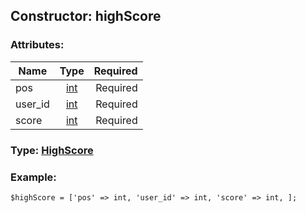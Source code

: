 ## Constructor: highScore  

### Attributes:

| Name     |    Type       | Required |
|----------|:-------------:|---------:|
|pos|[int](../types/int.md) | Required|
|user\_id|[int](../types/int.md) | Required|
|score|[int](../types/int.md) | Required|


### Type: [HighScore](../types/HighScore.md)

### Example:


```
$highScore = ['pos' => int, 'user_id' => int, 'score' => int, ];
```